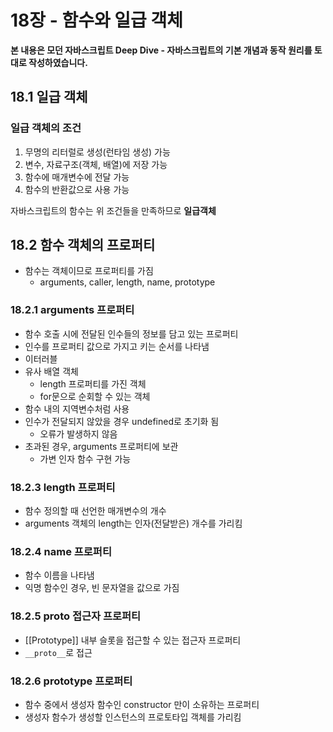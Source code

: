 # 18장 - 함수와 일급 객체

**본 내용은 모던 자바스크립트 Deep Dive - 자바스크립트의 기본 개념과 동작 원리를 토대로 작성하였습니다.**



## 18.1 일급 객체

### 일급 객체의 조건

1. 무명의 리터럴로 생성(런타임 생성) 가능
2. 변수, 자료구조(객체, 배열)에 저장 가능
3. 함수에 매개변수에 전달 가능
4. 함수의 반환값으로 사용 가능

자바스크립트의 함수는 위 조건들을 만족하므로 **일급객체**



## 18.2 함수 객체의 프로퍼티

* 함수는 객체이므로 프로퍼티를 가짐
  * arguments, caller, length, name, prototype



### 18.2.1 arguments 프로퍼티

* 함수 호출 시에 전달된 인수들의 정보를 담고 있는 프로퍼티
* 인수를 프로퍼티 값으로 가지고 키는 순서를 나타냄
* 이터러블
* 유사 배열 객체
  * length 프로퍼티를 가진 객체
  * for문으로 순회할 수 있는 객체
* 함수 내의 지역변수처럼 사용
* 인수가 전달되지 않았을 경우 undefined로 초기화 됨
  * 오류가 발생하지 않음
* 초과된 경우, arguments 프로퍼티에 보관
  * 가변 인자 함수 구현 가능



### 18.2.3 length 프로퍼티

* 함수 정의할 때 선언한 매개변수의 개수
* arguments 객체의 length는 인자(전달받은) 개수를 가리킴



### 18.2.4 name 프로퍼티

* 함수 이름을 나타냄
* 익명 함수인 경우, 빈 문자열을 값으로 가짐



### 18.2.5 proto 접근자 프로퍼티

* [[Prototype]] 내부 슬롯을 접근할 수 있는 접근자 프로퍼티
* `__proto__`로 접근



### 18.2.6 prototype 프로퍼티

* 함수 중에서 생성자 함수인 constructor 만이 소유하는 프로퍼티
* 생성자 함수가 생성할 인스턴스의 프로토타입 객체를 가리킴
